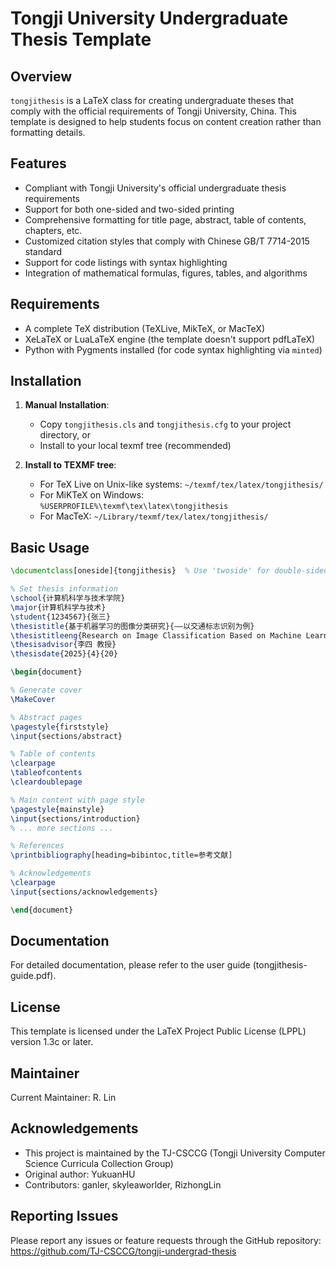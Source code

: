 # Tongji University Undergraduate Thesis Template

## Overview

`tongjithesis` is a LaTeX class for creating undergraduate theses that comply with the official requirements of Tongji University, China. This template is designed to help students focus on content creation rather than formatting details.

## Features

- Compliant with Tongji University's official undergraduate thesis requirements
- Support for both one-sided and two-sided printing
- Comprehensive formatting for title page, abstract, table of contents, chapters, etc.
- Customized citation styles that comply with Chinese GB/T 7714-2015 standard
- Support for code listings with syntax highlighting
- Integration of mathematical formulas, figures, tables, and algorithms

## Requirements

- A complete TeX distribution (TeXLive, MikTeX, or MacTeX)
- XeLaTeX or LuaLaTeX engine (the template doesn't support pdfLaTeX)
- Python with Pygments installed (for code syntax highlighting via `minted`)

## Installation

1. **Manual Installation**: 
   - Copy `tongjithesis.cls` and `tongjithesis.cfg` to your project directory, or
   - Install to your local texmf tree (recommended)
   
2. **Install to TEXMF tree**:
   - For TeX Live on Unix-like systems: `~/texmf/tex/latex/tongjithesis/`
   - For MiKTeX on Windows: `%USERPROFILE%\texmf\tex\latex\tongjithesis`
   - For MacTeX: `~/Library/texmf/tex/latex/tongjithesis/`

## Basic Usage

```latex
\documentclass[oneside]{tongjithesis}  % Use 'twoside' for double-sided printing

% Set thesis information
\school{计算机科学与技术学院}
\major{计算机科学与技术}
\student{1234567}{张三}
\thesistitle{基于机器学习的图像分类研究}{——以交通标志识别为例}
\thesistitleeng{Research on Image Classification Based on Machine Learning}{——Take Traffic Sign Recognition as an Example}
\thesisadvisor{李四 教授}
\thesisdate{2025}{4}{20}

\begin{document}

% Generate cover
\MakeCover

% Abstract pages
\pagestyle{firststyle}
\input{sections/abstract}

% Table of contents
\clearpage
\tableofcontents
\cleardoublepage

% Main content with page style
\pagestyle{mainstyle}
\input{sections/introduction}
% ... more sections ...

% References
\printbibliography[heading=bibintoc,title=参考文献]

% Acknowledgements
\clearpage
\input{sections/acknowledgements}

\end{document}
```

## Documentation

For detailed documentation, please refer to the user guide (tongjithesis-guide.pdf).

## License

This template is licensed under the LaTeX Project Public License (LPPL) version 1.3c or later.

## Maintainer

Current Maintainer: R. Lin

## Acknowledgements

- This project is maintained by the TJ-CSCCG (Tongji University Computer Science Curricula Collection Group)
- Original author: YukuanHU
- Contributors: ganler, skyleaworlder, RizhongLin

## Reporting Issues

Please report any issues or feature requests through the GitHub repository:
https://github.com/TJ-CSCCG/tongji-undergrad-thesis

